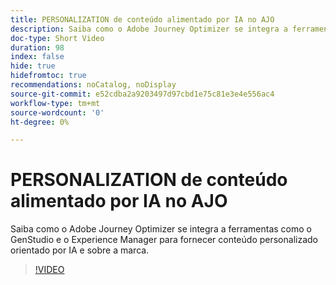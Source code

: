 ```yaml
---
title: PERSONALIZATION de conteúdo alimentado por IA no AJO
description: Saiba como o Adobe Journey Optimizer se integra a ferramentas como o GenStudio e o Experience Manager para fornecer conteúdo personalizado orientado por IA e sobre a marca.
doc-type: Short Video
duration: 98
index: false
hide: true
hidefromtoc: true
recommendations: noCatalog, noDisplay
source-git-commit: e52cdba2a9203497d97cbd1e75c81e3e4e556ac4
workflow-type: tm+mt
source-wordcount: '0'
ht-degree: 0%

---
```



# PERSONALIZATION de conteúdo alimentado por IA no AJO

Saiba como o Adobe Journey Optimizer se integra a ferramentas como o GenStudio e o Experience Manager para fornecer conteúdo personalizado orientado por IA e sobre a marca.

<!-- 62_S520_3442520_97_aipowered-content-personalization-in-ajo -->
>[!VIDEO](https://video.tv.adobe.com/v/3458183/?learn=on&enablevpops=true)
